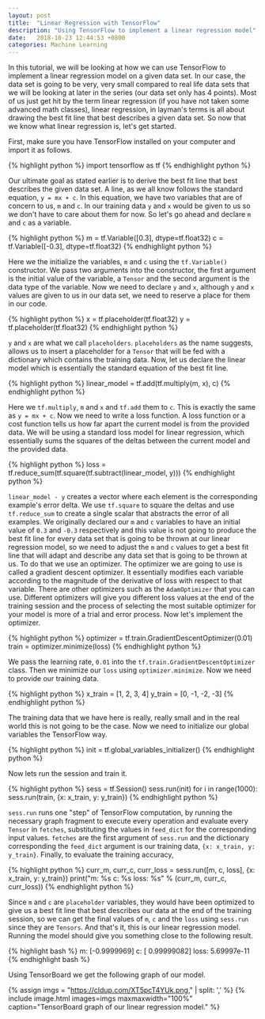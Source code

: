 ```yaml
---
layout: post
title:  "Linear Regression with TensorFlow"
description: "Using TensorFlow to implement a linear regression model"
date:   2018-10-23 12:44:53 +0800
categories: Machine Learning
---
```


In this tutorial, we will be looking at how we can use TensorFlow to implement a linear regression model on a given data set. In our case, the data set is going to be very, very small compared to real life data sets that we will be looking at later in the series (our data set only has 4 points). Most of us just get hit by the term linear regression (if you have not taken some advanced math classes), linear regression, in layman's terms is all about drawing the best fit line that best describes a given data set. So now that we know what linear regression is, let's get started.

First, make sure you have TensorFlow installed on your computer and import it as follows. 

{% highlight python %}
import tensorflow as tf
{% endhighlight python %}

Our ultimate goal as stated earlier is to derive the best fit line that best describes the given data set. A line, as we all know follows the standard equation, `y = mx + c`. In this equation, we have two variables that are of concern to us, `m` and `c`. In our training data `y` and `x` would be given to us so we don't have to care about them for now. So let's go ahead and declare `m` and `c` as a variable.

{% highlight python %}
m = tf.Variable([0.3], dtype=tf.float32)
c = tf.Variable([-0.3], dtype=tf.float32)
{% endhighlight python %}

Here we the initialize the variables, `m` and `c` using the `tf.Variable()` constructor. We pass two arguments into the constructor, the first argument is the initial value of the variable, a `Tensor` and the second argument is the data type of the variable. Now we need to declare `y` and `x`, although `y` and `x` values are given to us in our data set, we need to reserve a place for them in our code. 

{% highlight python %}
x = tf.placeholder(tf.float32)
y = tf.placeholder(tf.float32)
{% endhighlight python %}

`y` and `x` are what we call `placeholders`. `placeholders` as the name suggests, allows us to insert a placeholder for a `Tensor` that will be fed with a dictionary which contains the training data. Now, let us declare the linear model which is essentially the standard equation of the best fit line.

{% highlight python %}
linear_model = tf.add(tf.multiply(m, x), c)
{% endhighlight python %}

Here we `tf.multiply`, `m` and `x` and `tf.add` them to `c`. This is exactly the same as `y = mx + c`. Now we need to write a loss function. A loss function or a cost function tells us how far apart the current model is from the provided data. We will be using a standard loss model for linear regression, which essentially sums the squares of the deltas between the current model and the provided data. 

{% highlight python %}
loss = tf.reduce_sum(tf.square(tf.subtract(linear_model, y)))
{% endhighlight python %}

`linear_model - y` creates a vector where each element is the corresponding example's error delta. We use `tf.square` to square the deltas and use `tf.reduce_sum` to create a single scalar that abstracts the error of all examples. We originally declared our `m` and `c` variables to have an initial value of `0.3` and `-0.3` respectively and this value is not going to produce the best fit line for every data set that is going to be thrown at our linear regression model, so we need to adjust the `m` and `c` values to get a best fit line that will adapt and describe any data set that is going to be thrown at us. To do that we use an optimizer. The optimizer we are going to use is called a gradient descent optimizer. It essentially modifies each variable according to the magnitude of the derivative of loss with respect to that variable. There are other optimizers such as the `AdamOptimizer` that you can use. Different optimizers will give you different loss values at the end of the training session and the process of selecting the most suitable optimizer for your model is more of a trial and error process. Now let's implement the optimizer.

{% highlight python %}
optimizer = tf.train.GradientDescentOptimizer(0.01)
train = optimizer.minimize(loss)
{% endhighlight python %}

We pass the learning rate, `0.01` into the `tf.train.GradientDescentOptimizer` class. Then we minimize our `loss` using `optimizer.minimize`. Now we need to provide our training data.

{% highlight python %}
x_train = [1, 2, 3, 4]
y_train = [0, -1, -2, -3]
{% endhighlight python %}

The training data that we have here is really, really small and in the real world this is not going to be the case. Now we need to initialize our global variables the TensorFlow way. 

{% highlight python %}
init = tf.global_variables_initializer()
{% endhighlight python %}

Now lets run the session and train it.

{% highlight python %}
sess = tf.Session()
sess.run(init)
for i in range(1000):
    sess.run(train, {x: x_train, y: y_train})
{% endhighlight python %}

`sess.run` runs one "step" of TensorFlow computation, by running the necessary graph fragment to execute every operation and evaluate every `Tensor` in `fetches`, substituting the values in `feed_dict` for the corresponding input values. `fetches` are the first argument of `sess.run` and the dictionary corresponding the `feed_dict` argument is our training data, `{x: x_train, y: y_train}`. Finally, to evaluate the training accuracy,

{% highlight python %}
curr_m, curr_c, curr_loss = sess.run([m, c, loss], {x: x_train, y: y_train})
print("m: %s c: %s loss: %s" % (curr_m, curr_c, curr_loss))
{% endhighlight python %}

Since `m` and `c` are `placeholder` variables, they would have been optimized to give us a best fit line that best describes our data at the end of the training session, so we can get the final values of `m`, `c` and the `loss` using `sess.run` since they are `Tensors`. And that's it, this is our linear regression model. Running the model should give you something close to the following result.

{% highlight bash %}
m: [-0.9999969] c: [ 0.99999082] loss: 5.69997e-11
{% endhighlight bash %}

Using TensorBoard we get the following graph of our model.

{% assign imgs = "https://cldup.com/XT5pcT4YUk.png," | split: ',' %}
{% include image.html images=imgs maxmaxwidth="100%" caption="TensorBoard graph of our linear regression model." %}<br class="img">
